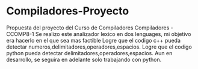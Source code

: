 # Compiladores-Proyecto
Propuesta del proyecto del Curso de Compiladores 
Compiladores - CCOMP8-1
Se realizo este analizador lexico en dos lenguages, mi objetivo era hacerlo en el que sea mas factible
Logre que el codigo c++ pueda detectar numeros,delimitadores,operadores,espacios.
Logre que el codigo python pueda detectar delimitadores,operadores,espacios.
Aun en desarrollo, se seguira en adelante solo trabajando con python.
